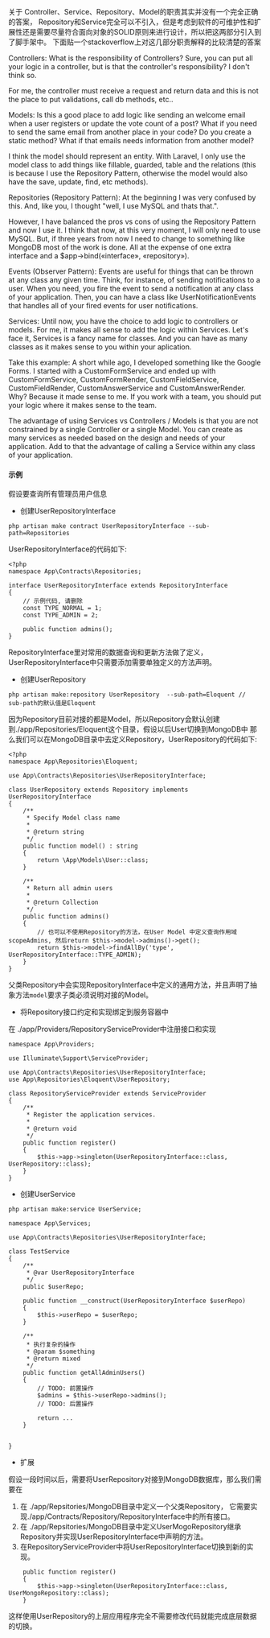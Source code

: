 关于 Controller、Service、Repository、Model的职责其实并没有一个完全正确的答案，
Repository和Service完全可以不引入，但是考虑到软件的可维护性和扩展性还是需要尽量符合面向对象的SOLID原则来进行设计，所以把这两部分引入到了脚手架中。
下面贴一个stackoverflow上对这几部分职责解释的比较清楚的答案


Controllers: What is the responsibility of Controllers? Sure, you can put all your logic in a controller, but is that the controller's responsibility? I don't think so.

For me, the controller must receive a request and return data and this is not the place to put validations, call db methods, etc..

Models: Is this a good place to add logic like sending an welcome email when a user registers or update the vote count of a post? What if you need to send the same email from another place in your code? Do you create a static method? What if that emails needs information from another model?

I think the model should represent an entity. With Laravel, I only use the model class to add things like  fillable, guarded, table and the relations (this is because I use the Repository Pattern, otherwise the model would also have the save, update, find, etc methods).

Repositories (Repository Pattern): At the beginning I was very confused by this. And, like you, I thought "well, I use MySQL and thats that.".

However, I have balanced the pros vs cons of using the Repository Pattern and now I use it. I think that now, at this very moment, I will only need to use MySQL. But, if three years from now I need to change to something like MongoDB most of the work is done. All at the expense of one extra interface and a $app->bind(«interface», «repository»).

Events (Observer Pattern): Events are useful for things that can be thrown at any class any given time. Think, for instance, of sending notifications to a user. When you need, you fire the event to send a notification at any class of your application. Then, you can have a class like UserNotificationEvents that handles all of your fired events for user notifications.

Services: Until now, you have the choice to add logic to controllers or models. For me, it makes all sense to add the logic within Services. Let's face it, Services is a fancy name for classes. And you can have as many classes as it makes sense to you within your aplication.

Take this example: A short while ago, I developed something like the Google Forms. I started with a CustomFormService and ended up with CustomFormService, CustomFormRender, CustomFieldService, CustomFieldRender, CustomAnswerService and CustomAnswerRender. Why? Because it made sense to me. If you work with a team, you should put your logic where it makes sense to the team.

The advantage of using Services vs Controllers / Models is that you are not constrained by a single Controller or a single Model. You can create as many services as needed based on the design and needs of your application. Add to that the advantage of calling a Service within any class of your application.

#### 示例

假设要查询所有管理员用户信息

- 创建UserRepositoryInterface

```
php artisan make contract UserRepositoryInterface --sub-path=Repositories
```
UserRepositoryInterface的代码如下:

```
<?php
namespace App\Contracts\Repositories;

interface UserRepositoryInterface extends RepositoryInterface
{
    // 示例代码, 请删除
    const TYPE_NORMAL = 1;
    const TYPE_ADMIN = 2;
    
    public function admins();
}
```
RepositoryInterface里对常用的数据查询和更新方法做了定义，UserRepositoryInterface中只需要添加需要单独定义的方法声明。


- 创建UserRepository

```
php artisan make:repository UserRepository  --sub-path=Eloquent // sub-path的默认值是Eloquent
```

因为Repository目前对接的都是Model，所以Repository会默认创建到./app/Repositories/Eloquent这个目录，假设以后User切换到MongoDB中
那么我们可以在MongoDB目录中去定义Repository，UserRepository的代码如下:

```
<?php
namespace App\Repositories\Eloquent;

use App\Contracts\Repositories\UserRepositoryInterface;

class UserRepository extends Repository implements UserRepositoryInterface
{
    /**
     * Specify Model class name
     *
     * @return string
     */
    public function model() : string
    {
        return \App\Models\User::class;
    }
    
    /**
     * Return all admin users
     *
     * @return Collection
     */
    public function admins()
    {
        // 也可以不使用Repository的方法，在User Model 中定义查询作用域scopeAdmins, 然后return $this->model->admins()->get();
        return $this->model->findAllBy('type', UserRepositoryInterface::TYPE_ADMIN);
    }
}
```
父类Repository中会实现RepositoryInterface中定义的通用方法，并且声明了抽象方法`model`要求子类必须说明对接的Model。

- 将Repository接口约定和实现绑定到服务容器中

在 ./app/Providers/RepositoryServiceProvider中注册接口和实现
```
namespace App\Providers;

use Illuminate\Support\ServiceProvider;

use App\Contracts\Repositories\UserRepositoryInterface;
use App\Repositories\Eloquent\UserRepository;

class RepositoryServiceProvider extends ServiceProvider
{
    /**
     * Register the application services.
     *
     * @return void
     */
    public function register()
    {
        $this->app->singleton(UserRepositoryInterface::class, UserRepository::class);
    }
}
```

- 创建UserService

```
php artisan make:service UserService;
```

```
namespace App\Services;

use App\Contracts\Repositories\UserRepositoryInterface;

class TestService 
{
    /**
     * @var UserRepositoryInterface
     */
    public $userRepo;

    public function __construct(UserRepositoryInterface $userRepo)
    {
        $this->userRepo = $userRepo;
    }

    /**
     * 执行复杂的操作
     * @param $something
     * @return mixed
     */
    public function getAllAdminUsers()
    {
        // TODO: 前置操作
        $admins = $this->userRepo->admins();
        // TODO: 后置操作
        
        return ...
    }


}
```

- 扩展

假设一段时间以后，需要将UserRepository对接到MongoDB数据库，那么我们需要在
1. 在 ./app/Repsitories/MongoDB目录中定义一个父类Repository， 它需要实现./app/Contracts/Repository/RepositoryInterface中的所有接口。
2. 在 ./app/Repsitories/MongoDB目录中定义UserMogoRepository继承Repository并实现UserRepositoryInterface中声明的方法。
3. 在RepositoryServiceProvider中将UserRepositoryInterface切换到新的实现。

```
    public function register()
    {
        $this->app->singleton(UserRepositoryInterface::class, UserMongoRepository::class);
    }
```

这样使用UserRepository的上层应用程序完全不需要修改代码就能完成底层数据的切换。
